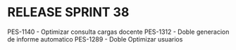 # RELEASE SPRINT 38
PES-1140 - Optimizar consulta cargas docente
PES-1312 - Doble generacion de informe automatico
PES-1289 - Doble Optimizar usuarios